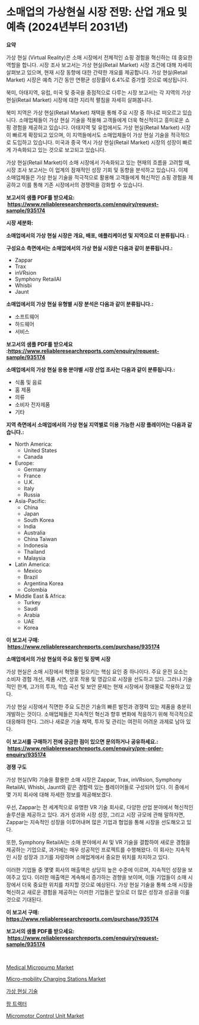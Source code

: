 <p><h1>소매업의 가상현실 시장 전망: 산업 개요 및 예측 (2024년부터 2031년)</h1></p><p><strong>요약</strong></p>
<p><p>가상 현실 (Virtual Reality)은 소매 시장에서 전체적인 쇼핑 경험을 혁신하는 데 중요한 역할을 합니다. 시장 조사 보고서는 가상 현실(Retail Market) 시장 조건에 대해 자세히 살펴보고 있으며, 현재 시장 동향에 대한 간략한 개요를 제공합니다. 가상 현실(Retail Market) 시장은 예측 기간 동안 연평균 성장률이 6.4%로 증가할 것으로 예상됩니다.</p><p>북미, 아태지역, 유럽, 미국 및 중국을 중점적으로 다루는 시장 보고서는 각 지역의 가상 현실(Retail Market) 시장에 대한 지리적 펼침을 자세히 살펴봅니다.</p><p>북미 지역은 가상 현실(Retail Market) 채택을 통해 주요 시장 중 하나로 떠오르고 있습니다. 소매업체들이 가상 현실 기술을 적용해 고객들에게 더욱 혁신적이고 흥미로운 쇼핑 경험을 제공하고 있습니다. 아태지역 및 유럽에서도 가상 현실(Retail Market) 시장이 빠르게 확장되고 있으며, 이 지역들에서도 소매업체들이 가상 현실 기술을 적극적으로 도입하고 있습니다. 미국과 중국 역시 가상 현실(Retail Market) 시장의 성장이 빠르게 가속화되고 있는 것으로 보고되고 있습니다.</p><p>가상 현실(Retail Market)이 소매 시장에서 가속화되고 있는 현재의 흐름을 고려할 때, 시장 조사 보고서는 이 업계의 잠재적인 성장 기회 및 동향을 분석하고 있습니다. 이제 소매업체들은 가상 현실 기술을 적극적으로 활용해 고객들에게 혁신적인 쇼핑 경험을 제공하고 이를 통해 기존 시장에서의 경쟁력을 강화할 수 있습니다.</p></p>
<p><strong>보고서의 샘플 PDF를 받으세요: &nbsp;<a href="https://www.reliableresearchreports.com/enquiry/request-sample/935174">https://www.reliableresearchreports.com/enquiry/request-sample/935174</a></strong></p>
<p><strong>시장 세분화:</strong></p>
<p><strong> 소매업에서의 가상 현실 시장은 개요, 배포, 애플리케이션 및 지역으로 더 분류됩니다. :</strong></p>
<p><strong>구성요소 측면에서는 소매업에서의 가상 현실 시장은 다음과 같이 분류됩니다.:</strong></p>
<p><ul><li>Zappar</li><li>Trax</li><li>inVRsion</li><li>Symphony RetailAI</li><li>Whisbi</li><li>Jaunt</li></ul></p>
<p><strong> 소매업에서의 가상 현실 유형별 시장 분석은 다음과 같이 분류됩니다.:</strong></p>
<p><ul><li>소프트웨어</li><li>하드웨어</li><li>서비스</li></ul></p>
<p><strong>보고서의 샘플 PDF를 받으세요 :<a href="https://www.reliableresearchreports.com/enquiry/request-sample/935174">https://www.reliableresearchreports.com/enquiry/request-sample/935174</a></strong></p>
<p><strong> 소매업에서의 가상 현실 응용 분야별 시장 산업 조사는 다음과 같이 분류됩니다.:</strong></p>
<p><ul><li>식품 및 음료</li><li>홈 제품</li><li>의류</li><li>소비자 전자제품</li><li>기타</li></ul></p>
<p><strong>지역 측면에서 소매업에서의 가상 현실 지역별로 이용 가능한 시장 플레이어는 다음과 같습니다.:</strong></p>
<p><ul>
    <li>
        North America:
        <ul>
            <li>United States</li>
            <li>Canada</li>
        </ul>
    </li>
    <li>
        Europe:
        <ul>
            <li>Germany</li>
            <li>France</li>
            <li>U.K.</li>
            <li>Italy</li>
            <li>Russia</li>
        </ul>
    </li>
    <li>
        Asia-Pacific:
        <ul>
            <li>China</li>
            <li>Japan</li>
            <li>South Korea</li>
            <li>India</li>
            <li>Australia</li>
            <li>China Taiwan</li>
            <li>Indonesia</li>
            <li>Thailand</li>
            <li>Malaysia</li>
        </ul>
    </li>
    <li>
        Latin America:
        <ul>
            <li>Mexico</li>
            <li>Brazil</li>
            <li>Argentina Korea</li>
            <li>Colombia</li>
        </ul>
    </li>
    <li>
        Middle East & Africa:
        <ul>
            <li>Turkey</li>
            <li>Saudi</li>
            <li>Arabia</li>
            <li>UAE</li>
            <li>Korea</li>
        </ul>
    </li>
    </ul></p>
<p><strong>이 보고서 구매: &nbsp;<a href="https://www.reliableresearchreports.com/purchase/935174">https://www.reliableresearchreports.com/purchase/935174</a></strong></p>
<p><strong>소매업에서의 가상 현실의 주요 동인 및 장벽 시장</strong></p>
<p><p>가상 현실은 소매 시장에서 혁명을 일으키는 핵심 요인 중 하나이다. 주요 운전 요소는 소비자 경험 개선, 제품 시연, 상호 작용 및 영감으로 시장을 선도하고 있다. 그러나 기술적인 한계, 고가의 투자, 학습 곡선 및 보안 문제는 현재 시장에서 장애물로 작용하고 있다.</p><p>가상 현실 시장에서 직면한 주요 도전은 기술의 빠른 발전과 경쟁력 있는 제품을 충분히 개발하는 것이다. 소매업체들은 지속적인 혁신과 향후 변화에 적응하기 위해 적극적으로 대응해야 한다. 그러나 새로운 기술 채택, 투자 및 관리는 여전히 어려운 과제로 남아 있다.</p></p>
<p><strong>이 보고서를 구매하기 전에 궁금한 점이 있으면 문의하거나 공유하세요.: &nbsp;<a href="https://www.reliableresearchreports.com/enquiry/pre-order-enquiry/935174">https://www.reliableresearchreports.com/enquiry/pre-order-enquiry/935174</a></strong></p>
<p><strong>경쟁 구도</strong></p>
<p><p>가상 현실(VR) 기술을 활용한 소매 시장은 Zappar, Trax, inVRsion, Symphony RetailAI, Whisbi, Jaunt와 같은 경합력 있는 플레이어들로 구성되어 있다. 이 중에서 몇 가지 회사에 대해 자세한 정보를 제공해보겠다. </p><p>우선, Zappar는 전 세계적으로 유명한 VR 기술 회사로, 다양한 산업 분야에서 혁신적인 솔루션을 제공하고 있다. 과거 성과와 시장 성장, 그리고 시장 규모에 관해 말하자면, Zappar는 지속적인 성장을 이루어내며 많은 기업과 협업을 통해 시장을 선도해오고 있다. </p><p>또한, Symphony RetailAI는 소매 분야에서 AI 및 VR 기술을 결합하여 새로운 경험을 제공하는 기업으로, 과거에는 매우 성공적인 프로젝트를 수행해왔다. 이 회사는 지속적인 시장 성장과 크기를 자랑하며 소매업계에서 중요한 위치를 차지하고 있다.</p><p>이러한 기업들 중 몇몇 회사의 매출액은 상당히 높은 수준에 이르며, 지속적인 성장을 보여주고 있다. 이러한 매출액은 계속해서 증가하는 경향을 보이며, 이들 기업들이 소매 시장에서 더욱 중요한 위치를 차지할 것으로 예상된다. 가상 현실 기술을 통해 소매 시장을 혁신하고 새로운 경험을 제공하는 이러한 기업들은 앞으로 더 많은 성장과 성공을 이룰 것으로 기대된다.</p></p>
<p><strong>이 보고서 구매: &nbsp; <a href="https://www.reliableresearchreports.com/purchase/935174">https://www.reliableresearchreports.com/purchase/935174</a></strong></p>
<p><strong>보고서의 샘플 PDF를 받으세요: &nbsp;<a href="https://www.reliableresearchreports.com/enquiry/request-sample/935174">https://www.reliableresearchreports.com/enquiry/request-sample/935174</a></strong><strong></strong></p>
<p>&nbsp;</p>
<p><p><a href="https://picayune-night-cbd.notion.site/Medical-Micropump-Market-Dynamics-2024-2031-Also-about-Its-Market-Trends-Projections-and-Opportun-77b3cc7516e14b67821399e4b12ee752">Medical Micropump Market</a></p><p><a href="https://issuu.com/reportprime-2/docs/micro-mobility-charging-stations-market-size-2030.">Micro-mobility Charging Stations Market</a></p><p><a href="https://github.com/vsckjg50460/Market-Research-Report-List-1/blob/main/7985134184693.md">가상 현실 기술</a></p><p><a href="https://medium.com/@cedricrflatley08766/%EB%86%8D%EC%97%85-%ED%8A%B8%EB%9E%99%ED%84%B0-%EC%8B%9C%EC%9E%A5-%EC%A0%84%EB%A7%9D-%EC%82%B0%EC%97%85-%EA%B0%9C%EC%9A%94-%EB%B0%8F-%EC%98%88%EC%B8%A1-2024%EB%85%84%EB%B6%80%ED%84%B0-2031%EB%85%84%EA%B9%8C%EC%A7%80-fb479394dd17">팜 트랙터</a></p><p><a href="https://artistic-helicopter-ca9.notion.site/Micromotor-Control-Unit-Market-Challenges-Opportunities-and-Growth-Drivers-and-Major-Market-Playe-d5ba507d01034e2eb9d6e89b6154f2a0">Micromotor Control Unit Market</a></p></p>